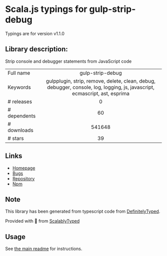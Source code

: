 
# Scala.js typings for gulp-strip-debug

Typings are for version v1.1.0

## Library description:
Strip console and debugger statements from JavaScript code

|                    |                 |
| ------------------ | :-------------: |
| Full name          | gulp-strip-debug |
| Keywords           | gulpplugin, strip, remove, delete, clean, debug, debugger, console, log, logging, js, javascript, ecmascript, ast, esprima |
| # releases         | 0 |
| # dependents       | 60 |
| # downloads        | 541648 |
| # stars            | 39 |

## Links
- [Homepage](https://github.com/sindresorhus/gulp-strip-debug#readme)
- [Bugs](https://github.com/sindresorhus/gulp-strip-debug/issues)
- [Repository](https://github.com/sindresorhus/gulp-strip-debug)
- [Npm](https://www.npmjs.com/package/gulp-strip-debug)
    


## Note
This library has been generated from typescript code from [DefinitelyTyped](https://definitelytyped.org).

Provided with :purple_heart: from [ScalablyTyped](https://github.com/oyvindberg/ScalablyTyped)

## Usage
See [the main readme](../../readme.md) for instructions.


